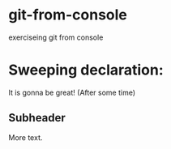 # git-from-console
exerciseing git from console
# Sweeping declaration:
It is gonna be great! (After some time)
## Subheader

More text.